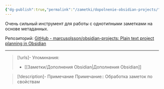 ```yaml
---
{"dg-publish":true,"permalink":"/zametki/dopolnenie-obsidian-projects/","created":"2024-07-10 01:22","updated":"2024-10-09T19:50:54+03:00"}
---
```


Очень сильный инструмент для работы с однотипными заметками на основе метаданных.

Репозиторий: [GitHub - marcusolsson/obsidian-projects: Plain text project planning in Obsidian](https://github.com/marcusolsson/obsidian-projects?tab=readme-ov-file)

---
> [!urls]- Упоминания:
> - [[Заметки/Дополнения Obsidian\|Дополнения Obsidian]]

> [!description]- Примечание
> Примечание:: Обработка заметок по свойствам